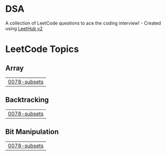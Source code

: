 # DSA
A collection of LeetCode questions to ace the coding interview! - Created using [LeetHub v2](https://github.com/arunbhardwaj/LeetHub-2.0)

<!---LeetCode Topics Start-->
# LeetCode Topics
## Array
|  |
| ------- |
| [0078-subsets](https://github.com/vedantborse-ai/DSA/tree/master/0078-subsets) |
## Backtracking
|  |
| ------- |
| [0078-subsets](https://github.com/vedantborse-ai/DSA/tree/master/0078-subsets) |
## Bit Manipulation
|  |
| ------- |
| [0078-subsets](https://github.com/vedantborse-ai/DSA/tree/master/0078-subsets) |
<!---LeetCode Topics End-->